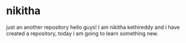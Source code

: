 # nikitha
just an another repository
hello guys! I am nikitha kethireddy and i have created a repository, today i am going to learn something new.
